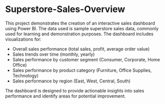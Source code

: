 # Superstore-Sales-Overview
This project demonstrates the creation of an interactive sales dashboard using Power BI.  The data used is sample superstore sales data, commonly used for learning and demonstration purposes.  The dashboard includes visualizations for:

* Overall sales performance (total sales, profit, average order value)
* Sales trends over time (monthly, yearly)
* Sales performance by customer segment (Consumer, Corporate, Home Office)
* Sales performance by product category (Furniture, Office Supplies, Technology)
* Sales performance by region (East, West, Central, South)

The dashboard is designed to provide actionable insights into sales performance and identify areas for potential improvement.
